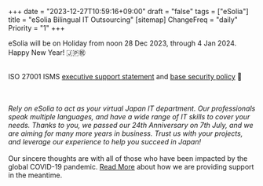 +++
date = "2023-12-27T10:59:16+09:00"
draft = "false"
tags = ["eSolia"]
title = "eSolia Bilingual IT Outsourcing"
[sitemap]
  ChangeFreq = "daily"
  Priority = "1"
+++

<span class="tag is-danger is-large">eSolia will be on Holiday from noon 28 Dec 2023, through 4 Jan 2024. Happy New Year! 🇯🇵㊗️</span><br><br>  
<!-- <span class="tag is-danger is-large">We're back after Obon Week! 🇯🇵🪷</span><br>  -->
<!-- <span class="tag is-danger is-large">On Holiday through 16 Aug. Happy Obon Week! 🇯🇵🪷</span><br> -->
<!-- <a href="/post/20210222-esolia-office-move-to-shiodome/" class="button is-danger is-size-6-mobile is-medium">eSolia Has Moved! 🎉</a> -->
<!-- <span class="tag is-danger is-large">To promote a paperless environment, eSolia is issuing commercial papers </span> -->
<!-- <span class="tag is-danger is-large">such as quotes and invoices or reports in PDF format via email only. </span> -->
<!-- <span class="tag is-danger is-large">We appreciate your understanding and cooperation in this matter. ♻️</span> -->

<span class="tag is-danger is-large">ISO 27001 ISMS&nbsp;<a href="https://esolia.pro/ismsexecmemo" class="has-text-esolia-yellow-2">executive support statement</a>&nbsp;and&nbsp;<a href="https://esolia.pro/basesecpol" class="has-text-esolia-yellow-2">base security policy</a>&nbsp;🚀</span>


<br><br>
<i>Rely on eSolia to act as your virtual Japan IT department. Our professionals speak multiple languages, and have a wide range of IT skills to cover your needs. Thanks to you, we passed our <span class="has-text-esolia-yellow-2">24th Anniversary</span> on 7th July, and we are aiming for many more years in business. Trust us with your projects, and leverage our experience to help you succeed in Japan!</i> <br><br>
Our sincere thoughts are with all of those who have been impacted by the global COVID-19 pandemic. [Read More](/post/covid-19-state-of-emergency-4/) about how we are providing support in the meantime.  
